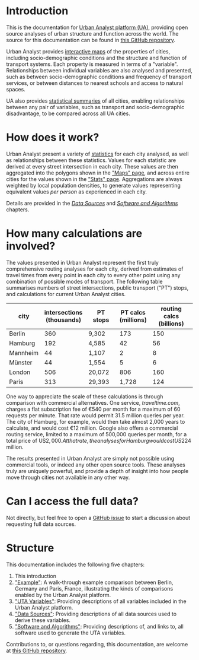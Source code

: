 # Introduction

This is the documentation for [Urban Analyst platform
(UA)](https://urbananalyst.city), providing open source analyses of urban
structure and function across the world. The source for this documentation can
be found in [this GitHub repository](https://githu.com/UrbanAnalyst/docs).

Urban Analyst provides [interactive maps](https://urbananalyst.city/maps) of
the properties of cities, including socio-demographic conditions and the
structure and function of transport systems. Each property is measured in terms
of a "variable". Relationships between individual variables are also analysed
and presented, such as between socio-demographic conditions and frequency of
transport services, or between distances to nearest schools and access to
natural spaces.

UA also provides [statistical summaries](https://urbananalyst.city/stats) of
all cities, enabling relationships between any pair of variables, such as
transport and socio-demographic disadvantage, to be compared across all UA
cities.

# How does it work?

Urban Analyst present a variety of [statistics](./variables.md) for each city
analysed, as well as relationships between these statistics. Values for each
statistic are derived at every street intersection in each city. These values
are then aggregated into the polygons shown in the ["Maps"
page](https://urbananalyst.city/maps), and across entire cities for the values
shown in the ["Stats" page](https://urbananalyst.city/stats). Aggregations are
always weighted by local population densities, to generate values representing
equivalent values *per person* as experienced in each city.

Details are provided in the [*Data Sources*](./data.md) and [*Software and
Algorithms*](./software.md) chapters.

# How many calculations are involved?

The values presented in Urban Analyst represent the first truly comprehensive
routing analyses for each city, derived from estimates of travel times from
every point in each city to every other point using any combination of possible
modes of transport. The following table summarises numbers of street
intersections, public transport ("PT") stops, and calculations for current
Urban Analyst cities.

 city    | intersections<br>(thousands) | PT stops | PT calcs<br>(millions) | routing calcs<br>(billions)
-------- | ------------- | -------- | -------- | -----------
Berlin   |      360      |   9,302  |      173 |  150
Hamburg  |      192      |   4,585  |       42 |   56
Mannheim |       44      |   1,107  |        2 |    8
Münster  |       44      |   1,554  |        5 |    6
London   |      506      |  20,072  |      806 |  160
Paris    |      313      |  29,393  |    1,728 |  124

One way to appreciate the scale of these calculations is through comparison
with commercial alternatives. One service, *traveltime.com*, charges a flat
subscription fee of €540 per month for a maximum of 60 requests per minute.
That rate would permit 31.5 million queries per year. The city of Hamburg, for
example, would then take almost 2,000 years to calculate, and would cost
€12 million. Google also offers a commercial routing service, limited to a
maximum of 500,000 queries per month, for a total price of US$2,000. At that
rate, the analyses for Hamburg would cost US$224 million.

The results presented in Urban Analyst are simply not possible using commercial
tools, or indeed any other open source tools. These analyses truly are uniquely
powerful, and provide a depth of insight into how people move through cities
not available in any other way.


# Can I access the full data?

Not directly, but feel free to open a [GitHub
issue](https://github.com/mpadge/UrbanAnalyst/issues) to start a discussion
about requesting full data sources.

# Structure

This documentation includes the following five chapters:

1. This introduction
2. ["Example"](./example.md): A walk-through example comparison between Berlin, Germany and Paris, France, illustrating the kinds of comparisons enabled by the Urban Analyst platform.
3. ["UTA Variables"](./variables.md): Providing descriptions of all variables included in the Urban Analyst platform.
4. ["Data Sources"](./data.md): Providing descriptions of all data sources used to derive these variables.
5. ["Software and Algorithms"](./software.md): Providing descriptions of, and links to, all software used to generate the UTA variables.

Contributions to, or questions regarding, this documentation, are welcome at
[this GitHub repository](https://githu.com/UrbanAnalyst/docs).
